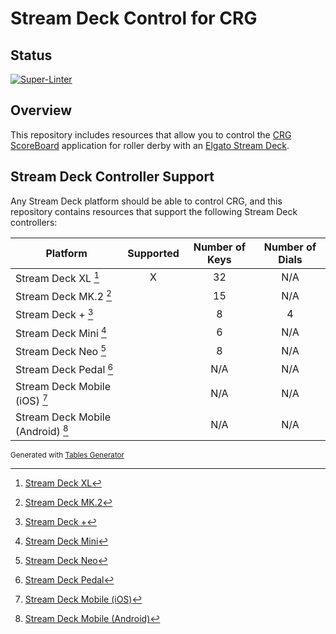 # Stream Deck Control for CRG

## Status

[![Super-Linter](https://github.com/rcrderby/crg-streamdeck/actions/workflows/lint-files.yml/badge.svg)](https://github.com/marketplace/actions/super-linter)

## Overview

This repository includes resources that allow you to control the [CRG ScoreBoard](https://github.com/rollerderby/scoreboard "CRG ScoreBoard Git Repository") application for roller derby with an [Elgato Stream Deck](https://www.elgato.com/us/en/s/welcome-to-stream-deck "Elgato Stream Deck").

## Stream Deck Controller Support

Any Stream Deck platform should be able to control CRG, and this repository contains resources that support the following Stream Deck controllers:

|            **Platform**           | **Supported** | **Number of Keys** | **Number of Dials** |
|---------------------------------- |:-------------:|:------------------:|:-------------------:|
| Stream Deck XL [^1]               |       X       |         32         |         N/A         |
| Stream Deck MK.2 [^2]             |               |         15         |         N/A         |
| Stream Deck + [^3]                |               |          8         |          4          |
| Stream Deck Mini [^4]             |               |          6         |         N/A         |
| Stream Deck Neo [^5]              |               |          8         |         N/A         |
| Stream Deck Pedal [^6]            |               |         N/A        |         N/A         |
| Stream Deck Mobile (iOS) [^7]     |               |         N/A        |         N/A         |
| Stream Deck Mobile (Android) [^8] |               |         N/A        |         N/A         |

<sub>Generated with [Tables Generator](https://www.tablesgenerator.com/markdown_tables "Tables Generator")</sub>

[^1]: [Stream Deck XL](https://www.elgato.com/us/en/p/stream-deck-xl "Stream Deck XL")
[^2]: [Stream Deck MK.2](https://www.elgato.com/us/en/p/stream-deck-mk2-black "Stream Deck MK.2")
[^3]: [Stream Deck +](https://www.elgato.com/us/en/p/stream-deck-plus-black "Stream Deck +")
[^4]: [Stream Deck Mini](https://www.elgato.com/us/en/p/stream-deck-mini "Stream Deck Mini")
[^5]: [Stream Deck Neo](https://www.elgato.com/us/en/p/stream-deck-neo "Stream Deck Neo")
[^6]: [Stream Deck Pedal](https://www.elgato.com/us/en/p/stream-deck-pedal "Stream Deck Pedal")
[^7]: [Stream Deck Mobile (iOS)](https://www.elgato.com/us/en/s/stream-deck-mobile "Stream Deck Mobile (iOS)")
[^8]: [Stream Deck Mobile (Android)](https://www.elgato.com/us/en/s/stream-deck-mobile-android "Stream Deck Mobile (Android")
